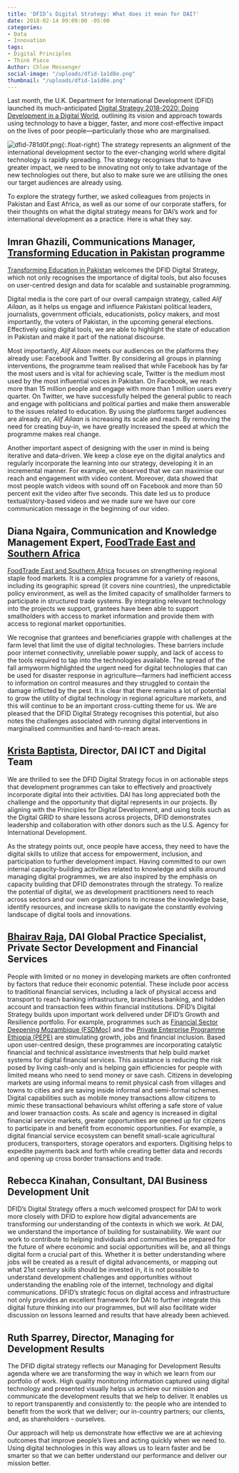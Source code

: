 ```yaml
---
title: 'DFID’s Digital Strategy: What does it mean for DAI?'
date: 2018-02-14 09:09:00 -05:00
categories:
- Data
- Innovation
tags:
- Digital Principles
- Think Piece
Author: Chloe Messenger
social-image: "/uploads/dfid-1a1d8e.png"
thumbnail: "/uploads/dfid-1a1d8e.png"
---
```


Last month, the U.K. Department for International Development (DFID) launched its much-anticipated [Digital Strategy 2018-2020: Doing Development in a Digital World](https://www.gov.uk/government/publications/dfid-digital-strategy-2018-to-2020-doing-development-in-a-digital-world), outlining its vision and approach towards using technology to have a bigger, faster, and more cost-effective impact on the lives of poor people—particularly those who are marginalised.

<!--more-->

![dfid-781d0f.png](/uploads/dfid-781d0f.png){:.float-right}
The strategy represents an alignment of the international development sector to the ever-changing world where digital technology is rapidly spreading. The strategy recognises that to have greater impact, we need to be innovating not only to take advantage of the new technologies out there, but also to make sure we are utilising the ones our target audiences are already using.

To explore the strategy further, we asked colleagues from projects in Pakistan and East Africa, as well as our some of our corporate staffers, for their thoughts on what the digital strategy means for DAI’s work and for international development as a practice. Here is what they say.

## Imran Ghazili, Communications Manager, [Transforming Education in Pakistan](https://www.dai.com/our-work/projects/pakistan-transforming-education-pakistan-tep) programme

[Transforming Education in Pakistan](http://www.alifailaan.pk/) welcomes the DFID Digital Strategy, which not only recognises the importance of digital tools, but also focuses on user-centred design and data for scalable and sustainable programming.

Digital media is the core part of our overall campaign strategy, called *Alif Ailaan*, as it helps us engage and influence Pakistani political leaders, journalists, government officials, educationists, policy makers, and most importantly, the voters of Pakistan, in the upcoming general elections. Effectively using digital tools, we are able to highlight the state of education in Pakistan and make it part of the national discourse.

Most importantly, *Alif Ailaan* meets our audiences on the platforms they already use: Facebook and Twitter. By considering all groups in planning interventions, the programme team realised that while Facebook has by far the most users and is vital for achieving scale, Twitter is the medium most used by the most influential voices in Pakistan. On Facebook, we reach more than 15 million people and engage with more than 1 million users every quarter. On Twitter, we have successfully helped the general public to reach and engage with politicians and political parties and make them answerable to the issues related to education. By using the platforms target audiences are already on, *Alif Ailaan* is increasing its scale and reach. By removing the need for creating buy-in, we have greatly increased the speed at which the programme makes real change.

Another important aspect of designing with the user in mind is being iterative and data-driven. We keep a close eye on the digital analytics and regularly incorporate the learning into our strategy, developing it in an incremental manner. For example, we observed that we can maximise our reach and engagement with video content. Moreover, data showed that most people watch videos with sound off on Facebook and more than 50 percent exit the video after five seconds. This date led us to produce textual/story-based videos and we made sure we have our core communication message in the beginning of our video.

## Diana Ngaira, Communication and Knowledge Management Expert, [FoodTrade East and Southern Africa](https://www.dai.com/our-work/projects/east-and-southern-africa-foodtrade-esa)

[FoodTrade East and Southern Africa](http://foodtradeesa.com/) focuses on strengthening regional staple food markets. It is a complex programme for a variety of reasons, including its geographic spread (it covers nine countries), the unpredictable policy environment, as well as the limited capacity of smallholder farmers to participate in structured trade systems. By integrating relevant technology into the projects we support, grantees have been able to support smallholders with access to market information and provide them with access to regional market opportunities.

We recognise that grantees and beneficiaries grapple with challenges at the farm level that limit the use of digital technologies. These barriers include poor internet connectivity, unreliable power supply, and lack of access to the tools required to tap into the technologies available. The spread of the fall armyworm highlighted the urgent need for digital technologies that can be used for disaster response in agriculture—farmers had inefficient access to information on control measures and they struggled to contain the damage inflicted by the pest. It is clear that there remains a lot of potential to grow the utility of digital technology in regional agriculture markets, and this will continue to be an important cross-cutting theme for us. We are pleased that the DFID Digital Strategy recognises this potential, but also notes the challenges associated with running digital interventions in marginalised communities and hard-to-reach areas.

## [Krista Baptista](https://www.dai.com/who-we-are/our-team/krista-baptista), Director, DAI ICT and Digital Team

We are thrilled to see the DFID Digital Strategy focus in on actionable steps that development programmes can take to effectively and proactively incorporate digital into their activities. DAI has long appreciated both the challenge and the opportunity that digital represents in our projects. By aligning with the Principles for Digital Development, and using tools such as the Digital GRID to share lessons across projects, DFID demonstrates leadership and collaboration with other donors such as the U.S. Agency for International Development.

As the strategy points out, once people have access, they need to have the digital skills to utilize that access for empowerment, inclusion, and participation to further development impact. Having committed to our own internal capacity-building activities related to knowledge and skills around managing digital programmes, we are also inspired by the emphasis on capacity building that DFID demonstrates through the strategy. To realize the potential of digital, we as development practitioners need to reach across sectors and our own organizations to increase the knowledge base, identify resources, and increase skills to navigate the constantly evolving landscape of digital tools and innovations.

## [Bhairav Raja](https://www.dai.com/who-we-are/our-team/bhairav-raja), DAI Global Practice Specialist, Private Sector Development and Financial Services

People with limited or no money in developing markets are often confronted by factors that reduce their economic potential. These include poor access to traditional financial services, including a lack of physical access and transport to reach banking infrastructure, branchless banking, and hidden account and transaction fees within financial institutions. DFID’s Digital Strategy builds upon important work delivered under DFID’s Growth and Resilience portfolio. For example, programmes such as [Financial Sector Deepening Mozambique (FSDMoç)](http://fsdmoc.com/) and the [Private Enterprise Programme Ethiopia (PEPE)](https://www.dai.com/our-work/projects/ethiopia-private-enterprise-programme-ethiopia-pepe) are stimulating growth, jobs and financial inclusion. Based upon user-centred design, these programmes are incorporating catalytic financial and technical assistance investments that help build market systems for digital financial services. This assistance is reducing the risk posed by living cash-only and is helping gain efficiencies for people with limited means who need to send money or save cash. Citizens in developing markets are using informal means to remit physical cash from villages and towns to cities and are saving inside informal and semi-formal schemes. Digital capabilities such as mobile money transactions allow citizens to mimic these transactional behaviours whilst offering a safe store of value and lower transaction costs. As scale and agency is increased in digital financial service markets, greater opportunities are opened up for citizens to participate in and benefit from economic opportunities. For example, a digital financial service ecosystem can benefit small-scale agricultural producers, transporters, storage operators and exporters. Digitising helps to expedite payments back and forth while creating better data and records and opening up cross border transactions and trade.

## Rebecca Kinahan, Consultant, DAI Business Development Unit

DFID’s Digital Strategy offers a much welcomed prospect for DAI to work more closely with DFID to explore how digital advancements are transforming our understanding of the contexts in which we work. At DAI, we understand the importance of building for sustainability. We want our work to contribute to helping individuals and communities be prepared for the future of where economic and social opportunities will be, and all things digital form a crucial part of this. Whether it is better understanding where jobs will be created as a result of digital advancements, or mapping out what 21st century skills should be invested in, it is not possible to understand development challenges and opportunities without understanding the enabling role of the internet, technology and digital communications. DFID’s strategic focus on digital access and infrastructure not only provides an excellent framework for DAI to further integrate this digital future thinking into our programmes, but will also facilitate wider discussion on lessons learned and results that have already been achieved.

## Ruth Sparrey, Director, Managing for Development Results

The DFID digital strategy reflects our Managing for Development Results agenda where we are transforming the way in which we learn from our portfolio of work.  High quality monitoring information captured using digital technology and presented visually helps us achieve our mission and communicate the development results that we help to deliver. It enables us to report transparently and consistently to: the people who are intended to benefit from the work that we deliver; our in-country partners; our clients, and, as shareholders - ourselves.

Our approach will help us demonstrate how effective we are at achieving outcomes that improve people’s lives and acting quickly when we need to. Using digital technologies in this way allows us to learn faster and be smarter so that we can better understand our performance and deliver our mission better.